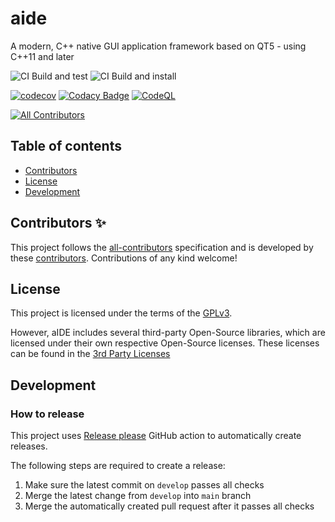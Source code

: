 # aide

A modern, C++ native GUI application framework based on QT5 - using C++11 and later

![CI Build and test](https://github.com/mrpilot2/aide/workflows/CI%20-%20Build%20and%20Test/badge.svg)
![CI Build and install](https://github.com/mrpilot2/aide/workflows/Build%20standalone%20and%20test%20installed%20lib/badge.svg)

[![codecov](https://codecov.io/gh/mrpilot2/aide/branch/develop/graph/badge.svg)](https://codecov.io/gh/mrpilot2/aide)
[![Codacy Badge](https://api.codacy.com/project/badge/Grade/6f3c6536d8184f7baec9cc37e4bddaad)](https://app.codacy.com/manual/mrpilot2/aide?utm_source=github.com&utm_medium=referral&utm_content=mrpilot2/aide&utm_campaign=Badge_Grade_Settings)
[![CodeQL](https://github.com/mrpilot2/aide/workflows/CodeQL/badge.svg)](https://github.com/mrpilot2/aide/actions/workflows/codeql.yml)

<!-- ALL-CONTRIBUTORS-BADGE:START - Do not remove or modify this section -->
[![All Contributors](https://img.shields.io/badge/all_contributors-1-orange.svg?style=flat-square)](#contributors-)
<!-- ALL-CONTRIBUTORS-BADGE:END -->

## Table of contents

-   [Contributors](#contributors-)
-   [License](#license)
-   [Development](#development)

## Contributors ✨

This project follows the [all-contributors](https://github.com/all-contributors/all-contributors) specification and is 
developed by these [contributors](https://github.com/mrpilot2/aide/blob/develop/Contributors.md).
Contributions of any kind welcome!

## License

This project is licensed under the terms of the [GPLv3](https://github.com/mrpilot2/aide/blob/develop/LICENSE).

However, aIDE includes several third-party Open-Source libraries, which are licensed under their own respective Open-Source licenses.
These licenses can be found in the [3rd Party Licenses](https://github.com/mrpilot2/aide/blob/develop/3rd-party-licenses.md)

## Development

### How to release

This project uses [Release please](https://github.com/googleapis/release-please) GitHub action to automatically create releases.

The following steps are required to create a release:
1.  Make sure the latest commit on ``develop`` passes all checks
2.  Merge the latest change from ``develop`` into ``main`` branch
3.  Merge the automatically created pull request after it passes all checks
